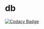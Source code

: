 # db
[![Codacy Badge](https://api.codacy.com/project/badge/Grade/4159046c5eeb43edbf6619303bf6e29b)](https://www.codacy.com/app/Caernarvon/db?utm_source=github.com&utm_medium=referral&utm_content=Caernarvon/db&utm_campaign=badger)